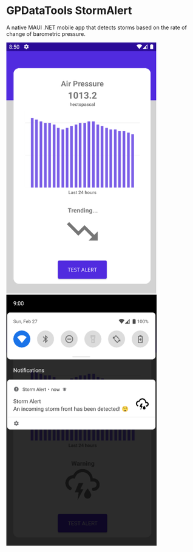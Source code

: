 # GPDataTools StormAlert
 
A native MAUI .NET mobile app that detects storms based on the rate of change of barometric pressure.
 
<img src="./AppMainPage.png" height="660"> <img src="./AppAlert.png" height="660">
<!--
![plot](./AppMainPage.png)
![plot](./AppAlert.png)
-->
